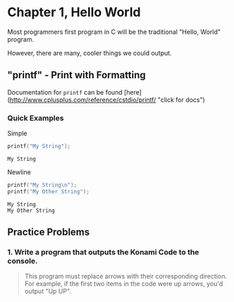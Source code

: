 
# Chapter 1, Hello World

Most programmers first program in C will be the traditional "Hello, World" program. 

However, there are many, cooler things we could output. 

## "printf" - Print with Formatting

Documentation for `printf` can be found [here] (http://www.cplusplus.com/reference/cstdio/printf/ "click for docs")

### Quick Examples

Simple
```c
printf("My String");
```

```
My String
```

Newline
```c
printf("My String\n");
printf("My Other String");
```

```
My String
My Other String
```

## Practice Problems

### 1. Write a program that outputs the Konami Code to the console. 
> This program must replace arrows with their corresponding  direction. For example, if the first two items in the code were up arrows, you'd output "Up UP". 
